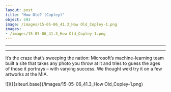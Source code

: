 ```yaml
---
layout: post
title: "How Old? (Copley)"
object: 593
image: /images/15-05-06_41.3_How Old_Copley-1.png
images:
- /images/15-05-06_41.3_How Old_Copley-1.png
---
```

****

****

It’s the craze that’s sweeping the nation: Microsoft’s machine-learning team built a site that takes any photo you throw at it and tries to guess the ages of those it portrays – with varying success. We thought we’d try it on a few artworks at the MIA.

![]({{siteurl.base}}/images/15-05-06_41.3_How Old_Copley-1.png)
